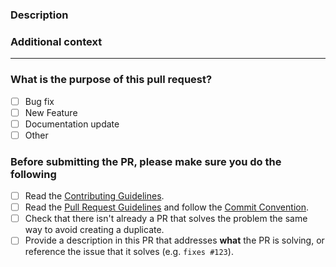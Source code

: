 <!-- Thank you for contributing! -->

### Description

<!-- Please insert your description here and provide especially info about the "what" this PR is solving -->

### Additional context

<!-- e.g. is there anything you'd like reviewers to focus on? -->

---

### What is the purpose of this pull request? <!-- (put an "X" next to an item) -->

- [ ] Bug fix
- [ ] New Feature
- [ ] Documentation update
- [ ] Other

### Before submitting the PR, please make sure you do the following

- [ ] Read the [Contributing Guidelines](https://devtools-v6.vuejs.org/guide/contributing.html).
- [ ] Read the [Pull Request Guidelines](https://devtools-v6.vuejs.org/guide/contributing.html#pull-request-guidelines) and follow the [Commit Convention](https://github.com/vuejs/devtools/blob/main/.github/commit-convention.md).
- [ ] Check that there isn't already a PR that solves the problem the same way to avoid creating a duplicate.
- [ ] Provide a description in this PR that addresses **what** the PR is solving, or reference the issue that it solves (e.g. `fixes #123`).
<!-- @TODO tests - [ ] Ideally, include relevant tests that fail without this PR but pass with it. -->

